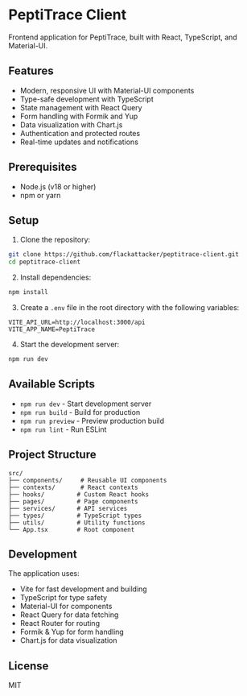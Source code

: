 # PeptiTrace Client

Frontend application for PeptiTrace, built with React, TypeScript, and Material-UI.

## Features

- Modern, responsive UI with Material-UI components
- Type-safe development with TypeScript
- State management with React Query
- Form handling with Formik and Yup
- Data visualization with Chart.js
- Authentication and protected routes
- Real-time updates and notifications

## Prerequisites

- Node.js (v18 or higher)
- npm or yarn

## Setup

1. Clone the repository:
```bash
git clone https://github.com/flackattacker/peptitrace-client.git
cd peptitrace-client
```

2. Install dependencies:
```bash
npm install
```

3. Create a `.env` file in the root directory with the following variables:
```
VITE_API_URL=http://localhost:3000/api
VITE_APP_NAME=PeptiTrace
```

4. Start the development server:
```bash
npm run dev
```

## Available Scripts

- `npm run dev` - Start development server
- `npm run build` - Build for production
- `npm run preview` - Preview production build
- `npm run lint` - Run ESLint

## Project Structure

```
src/
├── components/     # Reusable UI components
├── contexts/       # React contexts
├── hooks/         # Custom React hooks
├── pages/         # Page components
├── services/      # API services
├── types/         # TypeScript types
├── utils/         # Utility functions
└── App.tsx        # Root component
```

## Development

The application uses:
- Vite for fast development and building
- TypeScript for type safety
- Material-UI for components
- React Query for data fetching
- React Router for routing
- Formik & Yup for form handling
- Chart.js for data visualization

## License

MIT 